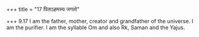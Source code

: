 +++
title = "17 पिताऽहमस्य जगतो"

+++
9.17 I am the father, mother, creator and grandfather of the universe. I
am the purifier. I am the syllable Om and also Rk, Saman and the Yajus.
